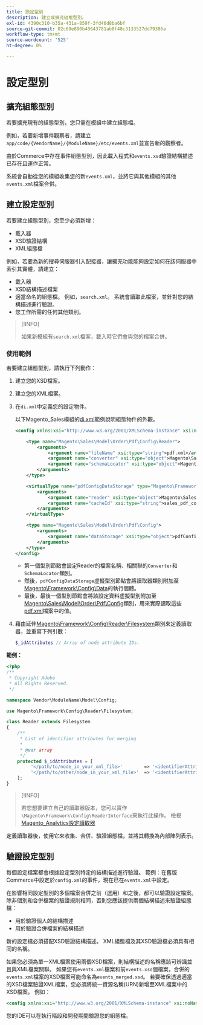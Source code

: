 ```yaml
---
title: 設定型別
description: 建立或擴充組態型別。
exl-id: 4390c310-b35a-431a-859f-3fd46d8ba6bf
source-git-commit: 02c69e890b40643781ab8f48c3133527dd79386a
workflow-type: tm+mt
source-wordcount: '525'
ht-degree: 0%

---
```


# 設定型別

## 擴充組態型別

若要擴充現有的組態型別，您只需在模組中建立組態檔。

例如，若要新增事件觀察者，請建立`app/code/{VendorName}/{ModuleName}/etc/events.xml`並宣告新的觀察者。

由於Commerce中存在事件組態型別，因此載入程式和`events.xsd`驗證結構描述已存在且運作正常。

系統會自動從您的模組收集您的新`events.xml`，並將它與其他模組的其他`events.xml`檔案合併。

## 建立設定型別

若要建立組態型別，您至少必須新增：

- 載入器
- XSD驗證結構
- XML組態檔

例如，若要為新的搜尋伺服器引入配接器，讓擴充功能能夠設定如何在該伺服器中索引其實體，請建立：

- 載入器
- XSD結構描述檔案
- 適當命名的組態檔。 例如，`search.xml`。 系統會讀取此檔案，並針對您的結構描述進行驗證。
- 您工作所需的任何其他類別。

>[!INFO]
>
>如果新模組有`search.xml`檔案，載入時它們會與您的檔案合併。

### 使用範例

若要建立組態型別，請執行下列動作：

1. 建立您的XSD檔案。
1. 建立您的XML檔案。
1. 在`di.xml`中定義您的設定物件。

   以下Magento_Sales模組的[di.xml](https://github.com/magento/magento2/blob/2.4/app/code/Magento/Sales/etc/di.xml)範例說明組態物件的外觀。

   ```xml
   <config xmlns:xsi="http://www.w3.org/2001/XMLSchema-instance" xsi:noNamespaceSchemaLocation="urn:magento:framework:ObjectManager/etc/config.xsd">
   
       <type name="Magento\Sales\Model\Order\Pdf\Config\Reader">
           <arguments>
               <argument name="fileName" xsi:type="string">pdf.xml</argument>
               <argument name="converter" xsi:type="object">Magento\Sales\Model\Order\Pdf\Config\Converter</argument>
               <argument name="schemaLocator" xsi:type="object">Magento\Sales\Model\Order\Pdf\Config\SchemaLocator</argument>
           </arguments>
       </type>
   
       <virtualType name="pdfConfigDataStorage" type="Magento\Framework\Config\Data">
           <arguments>
               <argument name="reader" xsi:type="object">Magento\Sales\Model\Order\Pdf\Config\Reader</argument>
               <argument name="cacheId" xsi:type="string">sales_pdf_config</argument>
           </arguments>
       </virtualType>
   
       <type name="Magento\Sales\Model\Order\Pdf\Config">
           <arguments>
               <argument name="dataStorage" xsi:type="object">pdfConfigDataStorage</argument>
           </arguments>
       </type>
   </config>
   ```

   - 第一個型別節點會設定Reader的檔案名稱、相關聯的`Converter`和`SchemaLocator`類別。
   - 然後，`pdfConfigDataStorage`虛擬型別節點會將讀取器類別附加至[Magento\Framework\Config\Data](https://github.com/magento/magento2/blob/2.4/lib/internal/Magento/Framework/Config/Data.php)的執行個體。
   - 最後，最後一個型別節點會將該設定資料虛擬型別附加至[Magento\Sales\Model\Order\Pdf\Config](https://github.com/magento/magento2/blob/2.4/app/code/Magento/Sales/Model/Order/Pdf/Config.php)類別，用來實際讀取這些[pdf.xml](https://github.com/magento/magento2/blob/2.4/app/code/Magento/Sales/etc/pdf.xml)檔案中的值。

1. 藉由延伸[Magento\Framework\Config\Reader\Filesystem](https://github.com/magento/magento2/blob/2.4/lib/internal/Magento/Framework/Config/Reader/Filesystem.php)類別來定義讀取器，並重寫下列引數：

   ```php
   $_idAttributes // Array of node attribute IDs.
   ```

**範例：**

```php
<?php
/**
 * Copyright Adobe
 * All Rights Reserved.
 */

namespace Vendor\ModuleName\Model\Config;

use Magento\Framework\Config\Reader\Filesystem;

class Reader extends Filesystem
{
    /**
     * List of identifier attributes for merging
     *
     * @var array
     */
    protected $_idAttributes = [
         '</path/to/node_in_your_xml_file>'        => '<identifierAttributeName>',
         '</path/to/other/node_in_your_xml_file>'  => '<identifierAttributeName>',
    ];
}
```

>[!INFO]
>
>若您想要建立自己的讀取器版本，您可以實作`\Magento\Framework\Config\ReaderInterface`來執行此操作。 檢視[Magento_Analytics設定讀取器](https://github.com/magento/magento2/blob/2.4/app/code/Magento/Analytics/ReportXml/Config/Reader.php)

定義讀取器後，使用它來收集、合併、驗證組態檔，並將其轉換為內部陣列表示。

## 驗證設定型別

每個設定檔案都會根據設定型別特定的結構描述進行驗證。 範例：在舊版Commerce中設定於`config.xml`的事件，現在已在`events.xml`中設定。

在影響相同設定型別的多個檔案合併之前（選用）和之後，都可以驗證設定檔案。 除非個別和合併檔案的驗證規則相同，否則您應該提供兩個結構描述來驗證組態檔：

- 用於驗證個人的結構描述
- 用於驗證合併檔案的結構描述

新的設定檔必須搭配XSD驗證結構描述。 XML組態檔及其XSD驗證檔必須具有相同的名稱。

如果您必須為單一XML檔案使用兩個XSD檔案，則結構描述的名稱應該可辨識並且與XML檔案關聯。
如果您有`events.xml`檔案和前`events.xsd`個檔案，合併的`events.xml`檔案的XSD檔案可能命名為`events_merged.xsd`。
若要確保透過適當的XSD檔案驗證XML檔案，您必須將統一資源名稱(URN)新增至XML檔案中的XSD檔案。 例如：

```xml
<config xmlns:xsi="http://www.w3.org/2001/XMLSchema-instance" xsi:noNamespaceSchemaLocation="urn:magento:framework:ObjectManager:etc/config.xsd">
```

您的IDE可以在執行階段和開發期間驗證您的組態檔。
